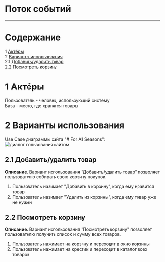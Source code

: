 

# Поток событий
---

# Содержание
1 [Актёры](#actors)  
2 [Варианты использования](#use_case)  
2.1 [Добавить/удалить товар](#add_alert)   
2.2 [Посмотреть корзину](#show_alert)


<a name="actors"/>

# 1 Актёры

Пользователь - человек, использующий систему <br>
База - место, где хранятся товары

<a name="use_case"/>

# 2 Варианты использования

Use Case диаграммы сайта "# For All Seasons":
![диалог пользования сайтом]()


<a name="add_alert"/>

## 2.1 Добавить/удалить товар

**Описание.** Вариант использования "Добавить/удалить товар" позволяет пользователю собирать свою корзину покупок.
1. Пользователь назимает "Добавить в корзину", когда ему нравится товар
2. Пользователь назимает "Удалить из корзины", когда ему товар уже не нужен


<a name="show_alert"/>

## 2.2 Посмотреть корзину
**Описание.** Вариант использования "Посмотреть корзину" позволяет пользователю получить список и сумму всех товаров.
1. Пользователь нажимает на корзину и переходит в окно корзины
2. Пользователь нажимает на крестик и переходит в каталог всех товаров

